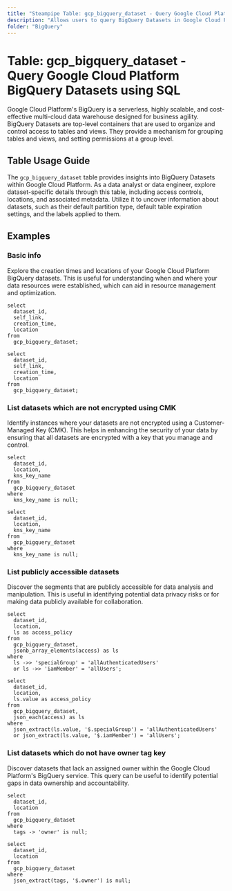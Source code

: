 ```yaml
---
title: "Steampipe Table: gcp_bigquery_dataset - Query Google Cloud Platform BigQuery Datasets using SQL"
description: "Allows users to query BigQuery Datasets in Google Cloud Platform, providing insights into dataset configurations and access controls."
folder: "BigQuery"
---
```


# Table: gcp_bigquery_dataset - Query Google Cloud Platform BigQuery Datasets using SQL

Google Cloud Platform's BigQuery is a serverless, highly scalable, and cost-effective multi-cloud data warehouse designed for business agility. BigQuery Datasets are top-level containers that are used to organize and control access to tables and views. They provide a mechanism for grouping tables and views, and setting permissions at a group level.

## Table Usage Guide

The `gcp_bigquery_dataset` table provides insights into BigQuery Datasets within Google Cloud Platform. As a data analyst or data engineer, explore dataset-specific details through this table, including access controls, locations, and associated metadata. Utilize it to uncover information about datasets, such as their default partition type, default table expiration settings, and the labels applied to them.

## Examples

### Basic info
Explore the creation times and locations of your Google Cloud Platform BigQuery datasets. This is useful for understanding when and where your data resources were established, which can aid in resource management and optimization.

```sql+postgres
select
  dataset_id,
  self_link,
  creation_time,
  location
from
  gcp_bigquery_dataset;
```

```sql+sqlite
select
  dataset_id,
  self_link,
  creation_time,
  location
from
  gcp_bigquery_dataset;
```

### List datasets which are not encrypted using CMK
Identify instances where your datasets are not encrypted using a Customer-Managed Key (CMK). This helps in enhancing the security of your data by ensuring that all datasets are encrypted with a key that you manage and control.

```sql+postgres
select
  dataset_id,
  location,
  kms_key_name
from
  gcp_bigquery_dataset
where
  kms_key_name is null;
```

```sql+sqlite
select
  dataset_id,
  location,
  kms_key_name
from
  gcp_bigquery_dataset
where
  kms_key_name is null;
```

### List publicly accessible datasets
Discover the segments that are publicly accessible for data analysis and manipulation. This is useful in identifying potential data privacy risks or for making data publicly available for collaboration.

```sql+postgres
select
  dataset_id,
  location,
  ls as access_policy
from
  gcp_bigquery_dataset,
  jsonb_array_elements(access) as ls
where
  ls ->> 'specialGroup' = 'allAuthenticatedUsers'
  or ls ->> 'iamMember' = 'allUsers';
```

```sql+sqlite
select
  dataset_id,
  location,
  ls.value as access_policy
from
  gcp_bigquery_dataset,
  json_each(access) as ls
where
  json_extract(ls.value, '$.specialGroup') = 'allAuthenticatedUsers'
  or json_extract(ls.value, '$.iamMember') = 'allUsers';
```

### List datasets which do not have owner tag key
Discover datasets that lack an assigned owner within the Google Cloud Platform's BigQuery service. This query can be useful to identify potential gaps in data ownership and accountability.

```sql+postgres
select
  dataset_id,
  location
from
  gcp_bigquery_dataset
where
  tags -> 'owner' is null;
```

```sql+sqlite
select
  dataset_id,
  location
from
  gcp_bigquery_dataset
where
  json_extract(tags, '$.owner') is null;
```